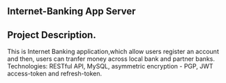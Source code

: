 ## Internet-Banking App Server
## Project Description.
This is Internet Banking application,which allow users register an account and then, users can tranfer money across local bank and partner banks.
Technologies: RESTful API, MySQL, asymmetric encryption - PGP, JWT access-token and refresh-token.
